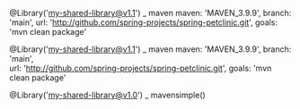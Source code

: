 @Library('my-shared-library@v1.1') _
maven maven: 'MAVEN_3.9.9', branch: 'main', url: 'http://github.com/spring-projects/spring-petclinic.git', goals: 'mvn clean package'





@Library('my-shared-library@v1.1') _
maven maven: 'MAVEN_3.9.9',
      branch: 'main',  
      url: 'http://github.com/spring-projects/spring-petclinic.git', 
      goals: 'mvn clean package'





@Library('my-shared-library@v1.0') _
mavensimple()
